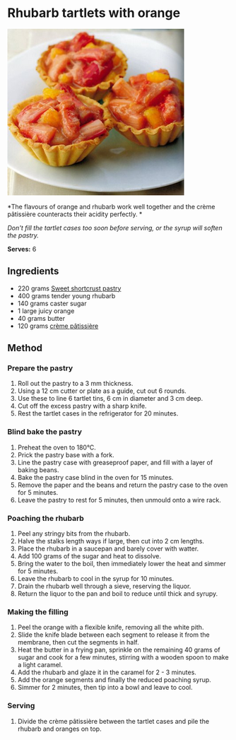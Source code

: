 # Rhubarb tartlets with orange

![Rhubarb tartlets with orange](resources/rhubarb-orange-tart.jpg)

*The flavours of orange and rhubarb work well together and the crème pâtissière counteracts their acidity perfectly. *

*Don't fill the tartlet cases too soon before serving, or the syrup will soften the pastry.*

**Serves:** 6

## Ingredients
- 220 grams [Sweet shortcrust pastry](../../baking/pastry/sweet-short-pastry.md)
- 400 grams tender young rhubarb
- 140 grams caster sugar
- 1 large juicy orange
- 40 grams butter
- 120 grams [crème pâtissière](../../baking/cremes/creme-patissiere.md)

## Method
### Prepare the pastry
1. Roll out the pastry to a 3 mm thickness.
1. Using a 12 cm cutter or plate as a guide, cut out 6 rounds.
1. Use these to line 6 tartlet tins, 6 cm in diameter and 3 cm deep.
1. Cut off the excess pastry with a sharp knife.
1. Rest the tartlet cases in the refrigerator for 20 minutes.

### Blind bake the pastry
1. Preheat the oven to 180°C.
1. Prick the pastry base with a fork.
1. Line the pastry case with greaseproof paper, and fill with a layer of baking beans.
1. Bake the pastry case blind in the oven for 15 minutes.
1. Remove the paper and the beans and return the pastry case to the oven for 5 minutes.
1. Leave the pastry to rest for 5 minutes, then unmould onto a wire rack.

### Poaching the rhubarb
1. Peel any stringy bits from the rhubarb.
1. Halve the stalks length ways if large, then cut into 2 cm lengths.
1. Place the rhubarb in a saucepan and barely cover with watter.
1. Add 100 grams of the sugar and heat to dissolve.
1. Bring the water to the boil, then immediately lower the heat and simmer for 5 minutes.
1. Leave the rhubarb to cool in the syrup for 10 minutes.
1. Drain the rhubarb well through a sieve, reserving the liquor.
1. Return the liquor to the pan and boil to reduce until thick and syrupy.

### Making the filling
1. Peel the orange with a flexible knife, removing all the white pith.
1. Slide the knife blade between each segment to release it from the membrane, then cut the segments in half.
1. Heat the butter in a frying pan, sprinkle on the remaining 40 grams of sugar and cook for a few minutes, stirring with a wooden spoon to make a light caramel.
1. Add the rhubarb and glaze it in the caramel for 2 - 3 minutes.
1. Add the orange segments and finally the reduced poaching syrup.
1. Simmer for 2 minutes, then tip into a bowl and leave to cool.

### Serving
1. Divide the crème pâtissière between the tartlet cases and pile the rhubarb and oranges on top.